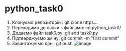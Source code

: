 # python_task0
1. Клонуємо репозиторій : git clone https...
2. Переходимо до папки з файлами: cd python_task0/
3. Додаємо файл task0.py: git add task0.py
4. Підтверджуємо зміну: git commit -m "first commit"
5. Завантажуємо дані: git push
![image](https://user-images.githubusercontent.com/85631158/121696607-e5ab0500-cad4-11eb-9562-2932994c7fdd.png)

